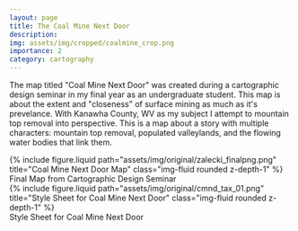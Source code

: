```yaml
---
layout: page
title: The Coal Mine Next Door
description: 
img: assets/img/cropped/coalmine_crop.png
importance: 2
category: cartography
---
```


The map titled "Coal Mine Next Door" was created during a cartographic design seminar in my final year as an undergraduate student. This map is about the extent and "closeness" of surface mining as much as it's prevelance. With Kanawha County, WV as my subject I attempt to mountain top removal into perspective. This is a map about a story with multiple characters: mountain top removal, populated valleylands, and the flowing water bodies that link them. 

<div class="row justify-content-sm-center">
  <div class="col-12 mt-3 mt-md-0">
    {% include figure.liquid path="assets/img/original/zalecki_finalpng.png" title="Coal Mine Next Door Map" class="img-fluid rounded z-depth-1" %}
  </div>
  <div class="caption">
    Final Map from Cartographic Design Seminar
</div>
</div>

<div class="row justify-content-sm-center">
  <div class="col-10 mt-3 mt-md-0">
    {% include figure.liquid path="assets/img/original/cmnd_tax_01.png" title="Style Sheet for Coal Mine Next Door" class="img-fluid rounded z-depth-1" %}
  </div>
<div class="caption">
    Style Sheet for Coal Mine Next Door
</div>
</div>




